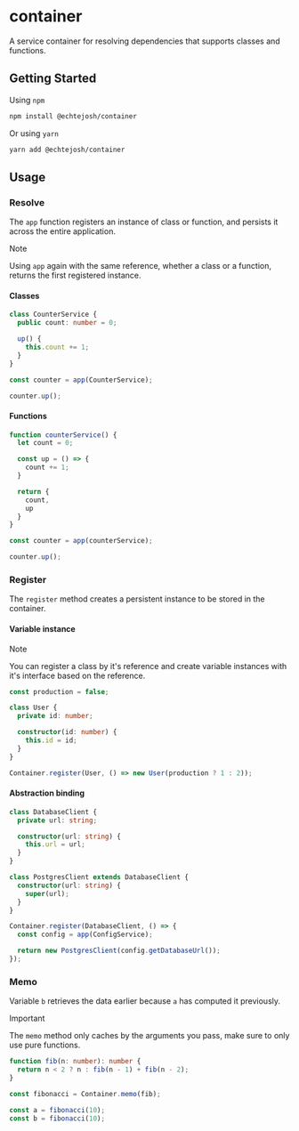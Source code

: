 # container

A service container for resolving dependencies that supports classes and functions.

## Getting Started

Using `npm`
```sh
npm install @echtejosh/container
```

Or using `yarn`
```sh
yarn add @echtejosh/container
```

## Usage

### Resolve

The `app` function registers an instance of class or function, and persists it across the entire application.

> [!NOTE]
> Using `app` again with the same reference, whether a class or a function, returns the first registered instance.

#### Classes

```ts
class CounterService {
  public count: number = 0;

  up() {
    this.count += 1;
  }
}

const counter = app(CounterService);

counter.up();
```

#### Functions

```ts
function counterService() {
  let count = 0;

  const up = () => {
    count += 1;
  }

  return {
    count,
    up
  }
}

const counter = app(counterService);

counter.up();
```

### Register

The `register` method creates a persistent instance to be stored in the container.

#### Variable instance
> [!NOTE]
> You can register a class by it's reference and create variable instances with it's interface based on the reference.

```ts
const production = false;

class User {
  private id: number;

  constructor(id: number) {
    this.id = id;
  }
}

Container.register(User, () => new User(production ? 1 : 2));

```

#### Abstraction binding
```ts
class DatabaseClient {
  private url: string;

  constructor(url: string) {
    this.url = url;
  }
}

class PostgresClient extends DatabaseClient {
  constructor(url: string) {
    super(url);
  }
}

Container.register(DatabaseClient, () => {
  const config = app(ConfigService);

  return new PostgresClient(config.getDatabaseUrl());
});
```

### Memo

Variable `b` retrieves the data earlier because `a` has computed it previously.
  
> [!IMPORTANT]
> The `memo` method only caches by the arguments you pass, make sure to only use pure functions.

```ts
function fib(n: number): number { 
  return n < 2 ? n : fib(n - 1) + fib(n - 2);
}

const fibonacci = Container.memo(fib);

const a = fibonacci(10);
const b = fibonacci(10);
```
